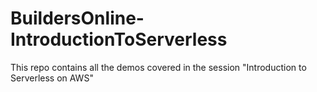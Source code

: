 # BuildersOnline-IntroductionToServerless
This repo contains all the demos covered in the session "Introduction to Serverless on AWS"
